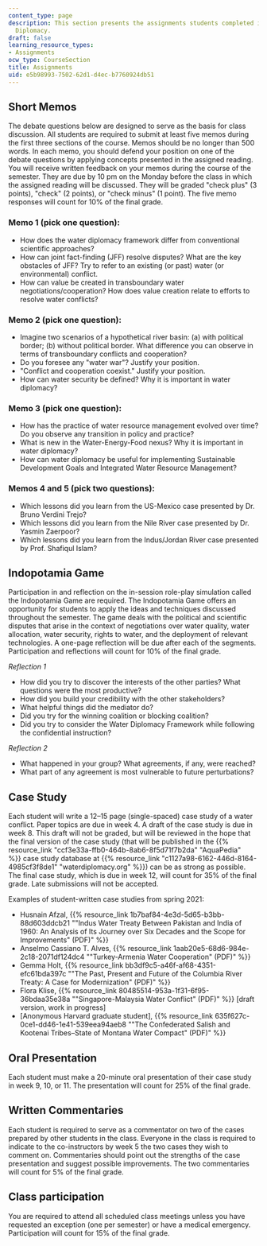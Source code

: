 ```yaml
---
content_type: page
description: This section presents the assignments students completed in 11.382 Water
  Diplomacy.
draft: false
learning_resource_types:
- Assignments
ocw_type: CourseSection
title: Assignments
uid: e5b98993-7502-62d1-d4ec-b7760924db51
---
```

Short Memos
-----------

The debate questions below are designed to serve as the basis for class discussion. All students are required to submit at least five memos during the first three sections of the course. Memos should be no longer than 500 words. In each memo, you should defend your position on one of the debate questions by applying concepts presented in the assigned reading. You will receive written feedback on your memos during the course of the semester. They are due by 10 pm on the Monday before the class in which the assigned reading will be discussed. They will be graded "check plus" (3 points), "check" (2 points), or "check minus" (1 point). The five memo responses will count for 10% of the final grade.

### Memo 1 (pick one question):

*   How does the water diplomacy framework differ from conventional scientific approaches?
*   How can joint fact-finding (JFF) resolve disputes? What are the key obstacles of JFF? Try to refer to an existing (or past) water (or environmental) conflict.
*   How can value be created in transboundary water negotiations/cooperation? How does value creation relate to efforts to resolve water conflicts?

### Memo 2 (pick one question):

*   Imagine two scenarios of a hypothetical river basin: (a) with political border; (b) without political border. What difference you can observe in terms of transboundary conflicts and cooperation?
*   Do you foresee any "water war"? Justify your position.
*   "Conflict and cooperation coexist." Justify your position.
*   How can water security be defined? Why it is important in water diplomacy?

### Memo 3 (pick one question):

*   How has the practice of water resource management evolved over time? Do you observe any transition in policy and practice?
*   What is new in the Water-Energy-Food nexus? Why it is important in water diplomacy?
*   How can water diplomacy be useful for implementing Sustainable Development Goals and Integrated Water Resource Management?

### Memos 4 and 5 (pick two questions):

*   Which lessons did you learn from the US-Mexico case presented by Dr. Bruno Verdini Trejo?
*   Which lessons did you learn from the Nile River case presented by Dr. Yasmin Zaerpoor?
*   Which lessons did you learn from the Indus/Jordan River case presented by Prof. Shafiqul Islam?

Indopotamia Game
----------------

Participation in and reflection on the in-session role-play simulation called the Indopotamia Game are required. The Indopotamia Game offers an opportunity for students to apply the ideas and techniques discussed throughout the semester. The game deals with the political and scientific disputes that arise in the context of negotiations over water quality, water allocation, water security, rights to water, and the deployment of relevant technologies. A one-page reflection will be due after each of the segments. Participation and reflections will count for 10% of the final grade.

_Reflection 1_

*   How did you try to discover the interests of the other parties? What questions were the most productive?
*   How did you build your credibility with the other stakeholders?
*   What helpful things did the mediator do?
*   Did you try for the winning coalition or blocking coalition?
*   Did you try to consider the Water Diplomacy Framework while following the confidential instruction?

_Reflection 2_

*   What happened in your group? What agreements, if any, were reached?
*   What part of any agreement is most vulnerable to future perturbations?

Case Study
----------

Each student will write a 12–15 page (single-spaced) case study of a water conflict. Paper topics are due in week 4. A draft of the case study is due in week 8. This draft will not be graded, but will be reviewed in the hope that the final version of the case study (that will be published in the {{% resource_link "ccf3e33a-ffb0-464b-8ab6-8f5d71f7b2da" "AquaPedia" %}} case study database at {{% resource_link "c1127a98-6162-446d-8164-4985cf3f8de1" "waterdiplomacy.org" %}}) can be as strong as possible. The final case study, which is due in week 12, will count for 35% of the final grade. Late submissions will not be accepted.

Examples of student-written case studies from spring 2021:

*   Husnain Afzal, {{% resource_link 1b7baf84-4e3d-5d65-b3bb-88d603ddcb21 "\"Indus Water Treaty Between Pakistan and India of 1960: An Analysis of Its Journey over Six Decades and the Scope for Improvements\" (PDF)" %}}
*   Anselmo Cassiano T. Alves, {{% resource_link 1aab20e5-68d6-984e-2c18-2071df124dc4 "\"Turkey-Armenia Water Cooperation\" (PDF)" %}}
*   Gemma Holt, {{% resource_link bb3df9c5-a46f-af68-4351-efc61bda397c "\"The Past, Present and Future of the Columbia River Treaty: A Case for Modernization\" (PDF)" %}}
*   Flora Klise, {{% resource_link 80485514-953a-1f31-6f95-36bdaa35e38a "\"Singapore-Malaysia Water Conflict\" (PDF)" %}} \[draft version, work in progress\]
*   \[Anonymous Harvard graduate student\], {{% resource_link 635f627c-0ce1-dd46-1e41-539eea94aeb8 "\"The Confederated Salish and Kootenai Tribes–State of Montana Water Compact\" (PDF)" %}}

Oral Presentation
-----------------

Each student must make a 20-minute oral presentation of their case study in week 9, 10, or 11. The presentation will count for 25% of the final grade.

Written Commentaries
--------------------

Each student is required to serve as a commentator on two of the cases prepared by other students in the class. Everyone in the class is required to indicate to the co-instructors by week 5 the two cases they wish to comment on. Commentaries should point out the strengths of the case presentation and suggest possible improvements. The two commentaries will count for 5% of the final grade.

Class participation
-------------------

You are required to attend all scheduled class meetings unless you have requested an exception (one per semester) or have a medical emergency. Participation will count for 15% of the final grade.